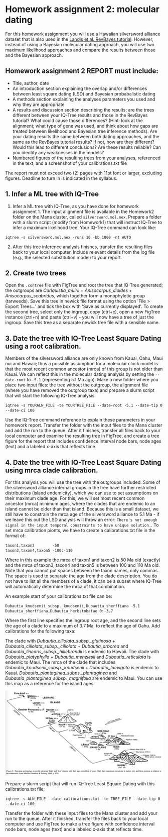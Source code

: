 # Homework assignment 2: molecular dating

For this homework assignment you will use a Hawaiian silversword alliance dataset that is also used in the [Landis et al. RevBayes tutorial](https://revbayes.github.io/tutorials/biogeo/biogeo_dating.html). However, instead of using a Bayesian molecular dating approach, you will use two maximum likelihood approaches and compare the results between those and the Bayesian approach.


## Homework assignment 2 REPORT must include:
- Title, author, date
- An introduction section explaining the overlap and/or differences between least square dating (LSD) and Bayesian probabalistic dating
- A methods section explaining the analyses parameters you used and why they are appropriate
- A results and discussion section describing the results; are the trees different between your IQ-Tree results and those in the RevBayes tutorial? What could cause those differences? (Hint: look at the alignment; what type of gene was used, and think about how gaps are treated between likelihood and Bayesian tree inference methods). Are your dating results the same between both dating approaches, and the same as the RevBayes tutorial results? If not, how are they different? Would this lead to different conclusions? Are these results reliable? Can you identify any weaknesses in the models?
- Numbered figures of the resulting trees from your analyses, referenced in the text, and a screenshot of your calibrations.txt file

The report must not exceed two (2) pages with 11pt font or larger, excluding figures. Deadline to turn in is indicated in the syllabus.

## 1. Infer a ML tree with IQ-Tree

1. Infer a ML tree with IQ-Tree, as you have done for homework assignment 1. The input alignment file is available in the Homework2 folder on the Mana cluster, called ```silversword.mol.nex```. Prepare a folder with a slurm script (modify from Homework1) that will instruct IQ-Tree to infer a maximum likelihood tree. Your IQ-Tree command can look like:

```
iqtree -s silversword.mol.nex -runs 10 -bb 1000 -nt AUTO
```

2. After this tree inference analysis finishes, transfer the resulting files back to your local computer. Include relevant details from the log file (e.g., the selected substitution model) to your report.

## 2. Create two trees

Open the ```.contree``` file with FigTree and root the tree that IQ-Tree generated; the outgroups are <i>Carlquistia_muirii</i> + <i>Anisocarpus_dioides</i> + <i>Anisocarpus_scabridus</i>, which together form a monophyletic group (tarweeds). Save this tree in newick file format using the option 'File > Export Trees...' and tick the box with 'Save as currently displayed'. To create the second tree, select only the ingroup, copy (ctrl+c), open a new FigTree instance (ctrl+n) and paste (ctrl+v) - you will now have a tree of just the ingroup. Save this tree as a separate newick tree file with a sensible name.

## 3. Date the tree with IQ-Tree Least Square Dating using a root calibration.

Members of the silversword alliance are only known from Kauai, Oahu, Maui nui and Hawaii; thus a possible assumption for a molecular clock model is that the most recent common ancestor (mrca) of this group is not older than Kauai. We can reflect this in the molecular dating analysis by setting the ```--date-root``` to ```-5.1``` (representing 5.1 Ma ago). Make a new folder where you place two input files: the tree without the outgroup, the alignment file (where you have removed the outgroup taxa) and prepare a slurm script that will start the following IQ-Tree analysis:

```
iqtree -s YOURALN_FILE -te YOURTREE_FILE --date-root -5.1 --date-tip 0 --date-ci 100
```

Use the IQ-Tree command reference to explain these parameters in your homework report. Transfer the folder with the input files to the Mana cluster and add the run to the queue. After it finishes, transfer all files back to your local computer and examine the resulting tree in FigTree, and create a tree figure for the report that includes confidence interval node bars, node ages (text) and a labeled x-axis that reflects time.


## 4. Date the tree with IQ-Tree Least Square Dating using mrca clade calibration.

For this analysis you will use the tree with the outgroups included. Some of the silversword alliance internal groups in the tree have further restricted distributions (island endemicity), which we can use to set assumptions on their maximum clade age. For this, we will set most recent common ancestor (mrca) minimum ages, where the clades that are endemic to an island cannot be older than that island. Because this is a small dataset, we still have to constrain the mrca age of the silversword alliance to 5.1 Ma - if we leave this out the LSD analysis will throw an error: ```There's not enough signal in the input temporal constraints to have unique solution.```. To set mrca calibration pionts, we have to create a calibrations.txt file in the format of:


```
taxon1,taxon2        -50
taxon3,taxon4,taxon5 -100:-110
```


Where in this example the mrca of taxon1 and taxon2 is 50 Ma old (exactly) and the mrca of taxon3, taxon4 and taxon5 is between 100 and 110 Ma old. Note that you cannot put spaces between the taxon names, only commas. The space is used to separate the age from the clade description. You do not have to list all the members of a clade, it can be a subset where IQ-Tree will automatically determine the mrca of that combination.

An example start of your calibrations.txt file can be:

```
Dubautia_knudsenii_subsp._knudsenii,Dubautia_sherffiana -5.1
Dubautia_sherffiana,Dubautia_herbstobatae 0:-3.7
```

Where the first line specifies the ingroup root age, and the second line sets the age of a clade to a maximum of 3.7 Ma, to reflect the age of Oahu. Add calibrations for the following taxa:

The clade with <i>Dubautia_ciliolata_subsp._glutinosa</i> + <i>Dubautia_ciliolata_subsp._ciliolata</i> + <i>Dubautia_arborea</i> and <i>Dubautia_linearis_subsp._hillebrandii</i> is endemic to Hawaii. The clade with <i>Dubautia_platyphylla</i> + <i>Dubautia_menziesii</i> and <i>Dubautia_reticulata</i> is endemic to Maui. The mrca of the clade that includes <i>Dubautia_knudsenii_subsp._knudsenii</i> + <i>Dubautia_laevigata</i> is endemic to Kauai. <i>Dubautia_plantaginea_subps._plantaginea</i> and <i>Dubautia_plantaginea_subsp._magnifolia</i> are endemic to Maui. You can use this map as a reference for the island ages:

![Hawaii island ages from Mueller-Dombois & Fosberg 1998](Hawaiiages.png)

Prepare a slurm script that will run IQ-Tree Least Square Dating with this calibrations.txt file:

```
iqtree -s ALN_FILE --date calibrations.txt -te TREE_FILE --date-tip 0 --date-ci 100
```

Transfer the folder with these input files to the Mana cluster and add your run to the queue. After it finished, transfer the files back to your local computer and use FigTree to make a tree figure with confidence interval node bars, node ages (text) and a labeled x-axis that reflects time.
